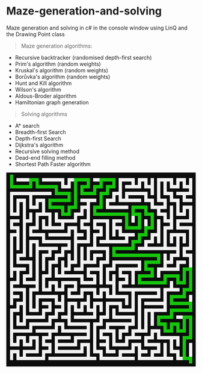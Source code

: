 # Maze-generation-and-solving
Maze generation and solving in c# in the console window using LinQ and the Drawing Point class

> Maze generation algorithms:
- Recursive backtracker (randomised depth-first search)
- Prim's algorithm (random weights)
- Kruskal's algorithm (random weights)
- Borůvka's algorithm (random weights)
- Hunt and Kill algorithm
- Wilson's algorithm
- Aldous-Broder algorithm
- Hamiltonian graph generation

> Solving algorithms
- A* search
- Breadth-first Search
- Depth-first Search
- Dijkstra's algorithm
- Recursive solving method
- Dead-end filling method
- Shortest Path Faster algorithm

<img src="maze generation and solving csharp/image.png">

